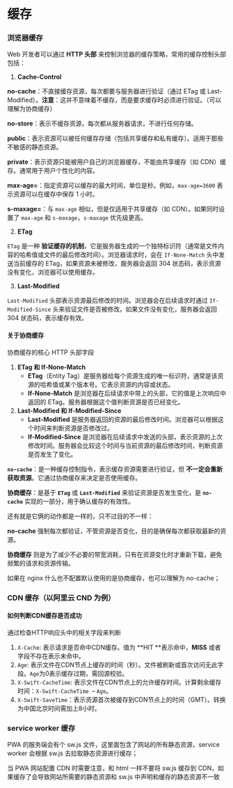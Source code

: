# 缓存

### 浏览器缓存

Web 开发者可以通过 **HTTP 头部** 来控制浏览器的缓存策略，常用的缓存控制头部包括：

1) **Cache-Control**

**no-cache**：不直接缓存资源，每次都要与服务器进行验证（通过 ETag 或 Last-Modified）。**注意**：这并不意味着不缓存，而是要求缓存时必须进行验证。（可以理解为协商缓存）

**no-store**：表示不缓存资源，每次都从服务器请求，不进行任何存储。

**public**：表示资源可以被任何缓存存储（包括共享缓存和私有缓存）。适用于那些不敏感的静态资源。

**private**：表示资源只能被用户自己的浏览器缓存，不能由共享缓存（如 CDN）缓存。通常用于用户个性化的内容。

**max-age=<seconds>**：指定资源可以缓存的最大时间，单位是秒。例如，`max-age=3600` 表示资源可以在缓存中保存 1 小时。

**s-maxage=<seconds>**：与 `max-age` 相似，但是仅适用于共享缓存（如 CDN）。如果同时设置了 `max-age` 和 `s-maxage`，`s-maxage` 优先级更高。

2) **ETag**

`ETag` 是一种 **验证缓存的机制**，它是服务器生成的一个独特标识符（通常是文件内容的哈希值或文件的最后修改时间）。浏览器请求时，会在 `If-None-Match` 头中发送当前缓存的 ETag，如果资源未被修改，服务器会返回 304 状态码，表示资源没有变化，浏览器可以使用缓存。

3) **Last-Modified**

`Last-Modified` 头部表示资源最后修改的时间。浏览器会在后续请求时通过 `If-Modified-Since` 头来验证文件是否被修改。如果文件没有变化，服务器会返回 304 状态码，表示缓存有效。



#### 关于协商缓存

协商缓存的核心 HTTP 头部字段

1. **ETag 和 If-None-Match**
   - **ETag**（Entity Tag）是服务器给每个资源生成的唯一标识符，通常是该资源的哈希值或某个版本号。它表示资源的内容或状态。
   - **If-None-Match** 是浏览器在后续请求中带上的头部，它的值是上次响应中返回的 ETag。服务器根据这个值判断资源是否已经变化。
2. **Last-Modified 和 If-Modified-Since**
   - **Last-Modified** 是服务器返回的资源的最后修改时间。浏览器可以根据这个时间来判断资源是否修改过。
   - **If-Modified-Since** 是浏览器在后续请求中发送的头部，表示资源的上次修改时间。服务器会比较这个时间与当前资源的最后修改时间，判断资源是否发生了变化。

**`no-cache`**：是一种缓存控制指令，表示缓存资源需要进行验证，但 **不一定会重新获取资源**。它通过协商缓存来决定是否使用缓存。

**协商缓存**：是基于 **`ETag`** 或 **`Last-Modified`** 来验证资源是否发生变化，是 **`no-cache`** 实现的一部分，用于确认缓存的有效性。

还有就是它俩的动作都是一样的，只不过目的不一样：

**no-cache** 强制每次都验证，不管资源是否变化，目的是确保每次都获取最新的资源。

**协商缓存** 则是为了减少不必要的带宽消耗，只有在资源变化时才重新下载，避免频繁的请求和资源传输。

如果在 nginx 什么也不配置默认使用的是协商缓存，也可以理解为 no-cache；



### CDN 缓存（以阿里云 CND 为例）

#### **如何判断**CDN缓存是否成功

通过检查HTTP响应头中的相关字段来判断

1. `X-Cache`: 表示请求是否命中CDN缓存。值为 **HIT **表示命中，**MISS** 或者字段不存在表示未命中。
2. `Age`: 表示文件在CDN节点上缓存的时间（秒）。文件被刷新或首次访问无此字段。`Age`为0表示缓存过期，需回源校验。
3. `X-Swift-CacheTime`: 表示文件在CDN节点上的允许缓存时间。计算剩余缓存时间：`X-Swift-CacheTime `– `Age`。
4. `X-Swift-SaveTime`：表示资源首次被缓存到CDN节点上的时间（GMT）。转换为中国北京时间需加上8小时。



### service worker 缓存

PWA 的服务端会有个 sw.js 文件，这里面包含了网站的所有静态资源，service worker 会根据 sw.js 去拉取静态资源进行缓存；

当 PWA 网站配置 CDN 时需要注意，和 html 一样不要将 sw.js 缓存到 CDN，如果缓存了会导致网站所需要的静态资源和 sw.js 中声明和缓存的静态资源不一致

